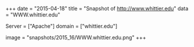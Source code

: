 
+++
date = "2015-04-18"
title = "Snapshot of http://www.whittier.edu"
data = "WWW.whittier.edu"

Server = ["Apache"]
domain = ["whittier.edu"]

  image = "snapshots/2015_16/WWW.whittier.edu.png"
+++
#
